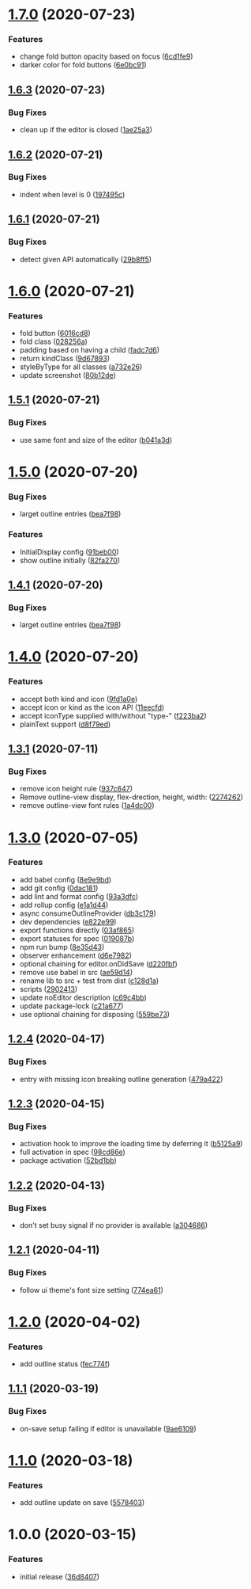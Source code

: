 # [1.7.0](https://github.com/atom-ide-community/atom-ide-outline/compare/v1.6.3...v1.7.0) (2020-07-23)


### Features

* change fold button opacity based on focus ([6cd1fe9](https://github.com/atom-ide-community/atom-ide-outline/commit/6cd1fe984a296fcf3ab2eb55e63b27ac895f7ce8))
* darker color for fold buttons ([6e0bc91](https://github.com/atom-ide-community/atom-ide-outline/commit/6e0bc9101234cc29abbb510f464d2bbcc9683295))

## [1.6.3](https://github.com/atom-ide-community/atom-ide-outline/compare/v1.6.2...v1.6.3) (2020-07-23)


### Bug Fixes

* clean up if the editor is closed ([1ae25a3](https://github.com/atom-ide-community/atom-ide-outline/commit/1ae25a325e1d901c32c49f4bfd419cfe1c96900d))

## [1.6.2](https://github.com/atom-ide-community/atom-ide-outline/compare/v1.6.1...v1.6.2) (2020-07-21)

### Bug Fixes

- indent when level is 0 ([197495c](https://github.com/atom-ide-community/atom-ide-outline/commit/197495c8579d05ade88eea3416955a68452885f8))

## [1.6.1](https://github.com/atom-ide-community/atom-ide-outline/compare/v1.6.0...v1.6.1) (2020-07-21)

### Bug Fixes

- detect given API automatically ([29b8ff5](https://github.com/atom-ide-community/atom-ide-outline/commit/29b8ff5299848684d0f00f91fd2ab40de9871db6))

# [1.6.0](https://github.com/atom-ide-community/atom-ide-outline/compare/v1.5.1...v1.6.0) (2020-07-21)

### Features

- fold button ([6016cd8](https://github.com/atom-ide-community/atom-ide-outline/commit/6016cd8c7c8ef33a4e424467d3bac205a2cfc55c))
- fold class ([028256a](https://github.com/atom-ide-community/atom-ide-outline/commit/028256af9c25b0d075d85315498c4d084b9342c2))
- padding based on having a child ([fadc7d6](https://github.com/atom-ide-community/atom-ide-outline/commit/fadc7d6558a97a52eb3200385e0df9c26f67f4e1))
- return kindClass ([9d67893](https://github.com/atom-ide-community/atom-ide-outline/commit/9d67893153d7f6e541326eb55b733d348118483e))
- styleByType for all classes ([a732e26](https://github.com/atom-ide-community/atom-ide-outline/commit/a732e26afa2ebeb0159e596778cbe6b1a42102b6))
- update screenshot ([80b12de](https://github.com/atom-ide-community/atom-ide-outline/commit/80b12de9a11eab75160dddd1fb4d80aa6fb399e2))

## [1.5.1](https://github.com/atom-ide-community/atom-ide-outline/compare/v1.5.0...v1.5.1) (2020-07-21)

### Bug Fixes

- use same font and size of the editor ([b041a3d](https://github.com/atom-ide-community/atom-ide-outline/commit/b041a3d28b99b1a370e690da0341028389657da1))

# [1.5.0](https://github.com/atom-ide-community/atom-ide-outline/compare/v1.4.0...v1.5.0) (2020-07-20)

### Bug Fixes

- larget outline entries ([bea7f98](https://github.com/atom-ide-community/atom-ide-outline/commit/bea7f9803e5fda76c0daed3097ddb45cba54d888))

### Features

- InitialDisplay config ([91beb00](https://github.com/atom-ide-community/atom-ide-outline/commit/91beb0080e5205d5420b3b9ba20bb91413f87ba2))
- show outline initially ([82fa270](https://github.com/atom-ide-community/atom-ide-outline/commit/82fa2708cb31c04739ef9cd953b0d064b55fec92))

## [1.4.1](https://github.com/atom-ide-community/atom-ide-outline/compare/v1.4.0...v1.4.1) (2020-07-20)

### Bug Fixes

- larget outline entries ([bea7f98](https://github.com/atom-ide-community/atom-ide-outline/commit/bea7f9803e5fda76c0daed3097ddb45cba54d888))

# [1.4.0](https://github.com/atom-ide-community/atom-ide-outline/compare/v1.3.1...v1.4.0) (2020-07-20)

### Features

- accept both kind and icon ([9fd1a0e](https://github.com/atom-ide-community/atom-ide-outline/commit/9fd1a0ecd7c7843918447923bafbaa7a70f6de29))
- accept icon or kind as the icon API ([11eecfd](https://github.com/atom-ide-community/atom-ide-outline/commit/11eecfdea8ebe72e30a6c5ca61424885ae5c6548))
- accept iconType supplied with/without "type-" ([f223ba2](https://github.com/atom-ide-community/atom-ide-outline/commit/f223ba2b2efe084ef379aaa1f9873a6e92b4fd60))
- plainText support ([d8f79ed](https://github.com/atom-ide-community/atom-ide-outline/commit/d8f79edc1c8817dc4ae2905b9bfd1940e5884ea2))

## [1.3.1](https://github.com/atom-ide-community/atom-ide-outline/compare/v1.3.0...v1.3.1) (2020-07-11)

### Bug Fixes

- remove icon height rule ([937c647](https://github.com/atom-ide-community/atom-ide-outline/commit/937c647cf3096cbf416396ce6f66d5dc3cb813b1))
- Remove outline-view display, flex-drection, height, width: ([2274262](https://github.com/atom-ide-community/atom-ide-outline/commit/227426205a97c669bf794bbcd5301231b0ef4399))
- remove outline-view font rules ([1a4dc00](https://github.com/atom-ide-community/atom-ide-outline/commit/1a4dc009410ffa9f1783ec8ef59561c5dc9a4907))

# [1.3.0](https://github.com/atom-ide-community/atom-ide-outline/compare/v1.2.4...v1.3.0) (2020-07-05)

### Features

- add babel config ([8e9e9bd](https://github.com/atom-ide-community/atom-ide-outline/commit/8e9e9bded85a9917afcb083c0d754544dcb44116))
- add git config ([0dac181](https://github.com/atom-ide-community/atom-ide-outline/commit/0dac181fad625ecda02a064c1da56a047893b121))
- add lint and format config ([93a3dfc](https://github.com/atom-ide-community/atom-ide-outline/commit/93a3dfc6c3a02cea9e837d936c37ac8e6da1e58e))
- add rollup config ([e1a1d44](https://github.com/atom-ide-community/atom-ide-outline/commit/e1a1d448a1a6eb0a0e9bf90aad6c7faed44d5beb))
- async consumeOutlineProvider ([db3c179](https://github.com/atom-ide-community/atom-ide-outline/commit/db3c1790fa27dff6449faa8d1925037ed5fbbbb7))
- dev dependencies ([e822e99](https://github.com/atom-ide-community/atom-ide-outline/commit/e822e9991c89a9acdec2f6f9a5bb7d5a431420fb))
- export functions directly ([03af865](https://github.com/atom-ide-community/atom-ide-outline/commit/03af8659ddd7deda997fb58fc9b63b59b4ebb84e))
- export statuses for spec ([019087b](https://github.com/atom-ide-community/atom-ide-outline/commit/019087bcda7702d67a6adfb60641190f38b09095))
- npm run bump ([8e35d43](https://github.com/atom-ide-community/atom-ide-outline/commit/8e35d430a5bea5b02d4c9cba2131736f698e6ed3))
- observer enhancement ([d6e7982](https://github.com/atom-ide-community/atom-ide-outline/commit/d6e798265519c1e1491c19ba3cad2271c35f5f47))
- optional chaining for editor.onDidSave ([d220fbf](https://github.com/atom-ide-community/atom-ide-outline/commit/d220fbf3998b7246f469b90058506727d0ccfb02))
- remove use babel in src ([ae59d14](https://github.com/atom-ide-community/atom-ide-outline/commit/ae59d143e724128fe735e35a8d7de2be2cbbef67))
- rename lib to src + test from dist ([c128d1a](https://github.com/atom-ide-community/atom-ide-outline/commit/c128d1a3e21eece55f3289ee3d10117992a8a342))
- scripts ([2902413](https://github.com/atom-ide-community/atom-ide-outline/commit/29024135193259671d2cff3e7367397907ebf55b))
- update noEditor description ([c69c4bb](https://github.com/atom-ide-community/atom-ide-outline/commit/c69c4bb95d6993d053c2deeae392020ce53fe61e))
- update package-lock ([c21a677](https://github.com/atom-ide-community/atom-ide-outline/commit/c21a677f95e00a509cbd6148d54470d6804c4408))
- use optional chaining for disposing ([559be73](https://github.com/atom-ide-community/atom-ide-outline/commit/559be7390767735a79b155300f916a4a17464255))

## [1.2.4](https://github.com/atom-ide-community/atom-ide-outline/compare/v1.2.3...v1.2.4) (2020-04-17)

### Bug Fixes

- entry with missing icon breaking outline generation ([479a422](https://github.com/atom-ide-community/atom-ide-outline/commit/479a422580f96c8772fe00e813834d77952862b0))

## [1.2.3](https://github.com/atom-ide-community/atom-ide-outline/compare/v1.2.2...v1.2.3) (2020-04-15)

### Bug Fixes

- activation hook to improve the loading time by deferring it ([b5125a9](https://github.com/atom-ide-community/atom-ide-outline/commit/b5125a90039e55ee2cfeb23272bf72434df79d74))
- full activation in spec ([98cd86e](https://github.com/atom-ide-community/atom-ide-outline/commit/98cd86e0f4c99640b65cb9773af8b910f3cf20e0))
- package activation ([52bd1bb](https://github.com/atom-ide-community/atom-ide-outline/commit/52bd1bb107dd593028079ca302ecd39825dfef09))

## [1.2.2](https://github.com/atom-ide-community/atom-ide-outline/compare/v1.2.1...v1.2.2) (2020-04-13)

### Bug Fixes

- don't set busy signal if no provider is available ([a304686](https://github.com/atom-ide-community/atom-ide-outline/commit/a3046869b916191a8ca762831cfdb2c11a71eac8))

## [1.2.1](https://github.com/atom-ide-community/atom-ide-outline/compare/v1.2.0...v1.2.1) (2020-04-11)

### Bug Fixes

- follow ui theme's font size setting ([774ea61](https://github.com/atom-ide-community/atom-ide-outline/commit/774ea6164c5bd966e86bc0da182a7a90be5bbe5e))

# [1.2.0](https://github.com/atom-ide-community/atom-ide-outline/compare/v1.1.1...v1.2.0) (2020-04-02)

### Features

- add outline status ([fec774f](https://github.com/atom-ide-community/atom-ide-outline/commit/fec774f483e969c18167f8b70615d9de6ea88b90))

## [1.1.1](https://github.com/atom-ide-community/atom-ide-outline/compare/v1.1.0...v1.1.1) (2020-03-19)

### Bug Fixes

- on-save setup failing if editor is unavailable ([9ae6109](https://github.com/atom-ide-community/atom-ide-outline/commit/9ae6109df00ba141b5730b93194d38c7266ff361))

# [1.1.0](https://github.com/atom-ide-community/atom-ide-outline/compare/v1.0.0...v1.1.0) (2020-03-18)

### Features

- add outline update on save ([5578403](https://github.com/atom-ide-community/atom-ide-outline/commit/55784037bfa60a746c9f9bf03d4f4f02b2ca5805))

# 1.0.0 (2020-03-15)

### Features

- initial release ([36d8407](https://github.com/atom-ide-community/atom-ide-outline/commit/36d8407e4a882ede41335e8872a063f0aadd20fa))
